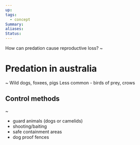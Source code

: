 ```yaml
---
up: 
tags:
  - concept
Summary: 
aliases: 
Status:
---
```

How can predation cause reproductive loss?
~
# Predation in australia
~
Wild dogs, foxees, pigs
Less common - birds of prey, crows

## Control methods
~
- guard animals (dogs or camelids)
- shooting/baiting
- safe containment areas
- dog proof fences